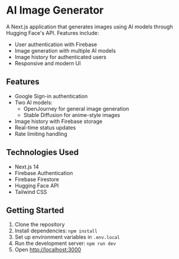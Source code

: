 # AI Image Generator

A Next.js application that generates images using AI models through Hugging Face's API. Features include:

- User authentication with Firebase
- Image generation with multiple AI models
- Image history for authenticated users
- Responsive and modern UI

## Features

- Google Sign-in authentication
- Two AI models:
  - OpenJourney for general image generation
  - Stable Diffusion for anime-style images
- Image history with Firebase storage
- Real-time status updates
- Rate limiting handling

## Technologies Used

- Next.js 14
- Firebase Authentication
- Firebase Firestore
- Hugging Face API
- Tailwind CSS

## Getting Started

1. Clone the repository
2. Install dependencies: `npm install`
3. Set up environment variables in `.env.local`
4. Run the development server: `npm run dev`
5. Open [http://localhost:3000](http://localhost:3000)

